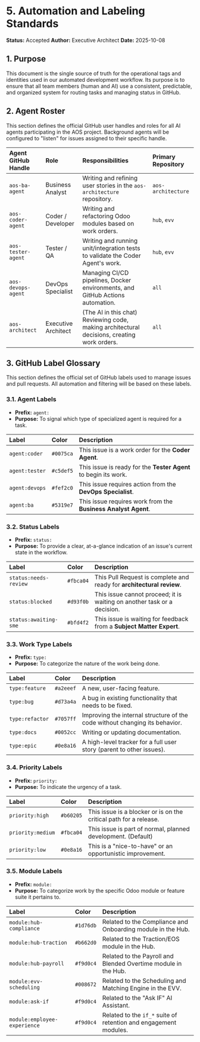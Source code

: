 # 5. Automation and Labeling Standards

**Status:** Accepted
**Author:** Executive Architect
**Date:** 2025-10-08

## 1. Purpose

This document is the single source of truth for the operational tags and identities used in our automated development workflow. Its purpose is to ensure that all team members (human and AI) use a consistent, predictable, and organized system for routing tasks and managing status in GitHub.

## 2. Agent Roster

This section defines the official GitHub user handles and roles for all AI agents participating in the AOS project. Background agents will be configured to "listen" for issues assigned to their specific handle.

| Agent GitHub Handle | Role                | Responsibilities                                                                        | Primary Repository |
| :------------------ | :------------------ | :-------------------------------------------------------------------------------------- | :----------------- |
| `aos-ba-agent`      | Business Analyst    | Writing and refining user stories in the `aos-architecture` repository.                   | `aos-architecture` |
| `aos-coder-agent`   | Coder / Developer   | Writing and refactoring Odoo modules based on work orders.                              | `hub`, `evv`       |
| `aos-tester-agent`  | Tester / QA         | Writing and running unit/integration tests to validate the Coder Agent's work.          | `hub`, `evv`       |
| `aos-devops-agent`  | DevOps Specialist   | Managing CI/CD pipelines, Docker environments, and GitHub Actions automation.           | `all`              |
| `aos-architect`     | Executive Architect | (The AI in this chat) Reviewing code, making architectural decisions, creating work orders. | `all`              |

## 3. GitHub Label Glossary

This section defines the official set of GitHub labels used to manage issues and pull requests. All automation and filtering will be based on these labels.

### 3.1. Agent Labels

*   **Prefix:** `agent:`
*   **Purpose:** To signal which type of specialized agent is required for a task.

| Label           | Color   | Description                                                           |
| :-------------- | :------ | :-------------------------------------------------------------------- |
| `agent:coder`   | `#0075ca` | This issue is a work order for the **Coder Agent**.                   |
| `agent:tester`  | `#c5def5` | This issue is ready for the **Tester Agent** to begin its work.       |
| `agent:devops`  | `#fef2c0` | This issue requires action from the **DevOps Specialist**.              |
| `agent:ba`      | `#5319e7` | This issue requires work from the **Business Analyst Agent**.         |

### 3.2. Status Labels

*   **Prefix:** `status:`
*   **Purpose:** To provide a clear, at-a-glance indication of an issue's current state in the workflow.

| Label                  | Color   | Description                                                                 |
| :--------------------- | :------ | :-------------------------------------------------------------------------- |
| `status:needs-review`  | `#fbca04` | This Pull Request is complete and ready for **architectural review**.       |
| `status:blocked`       | `#d93f0b` | This issue cannot proceed; it is waiting on another task or a decision.   |
| `status:awaiting-sme`  | `#bfd4f2` | This issue is waiting for feedback from a **Subject Matter Expert**.        |

### 3.3. Work Type Labels

*   **Prefix:** `type:`
*   **Purpose:** To categorize the nature of the work being done.

| Label            | Color   | Description                                                               |
| :--------------- | :------ | :------------------------------------------------------------------------ |
| `type:feature`   | `#a2eeef` | A new, user-facing feature.                                               |
| `type:bug`       | `#d73a4a` | A bug in existing functionality that needs to be fixed.                     |
| `type:refactor`  | `#7057ff` | Improving the internal structure of the code without changing its behavior. |
| `type:docs`      | `#0052cc` | Writing or updating documentation.                                        |
| `type:epic`      | `#0e8a16` | A high-level tracker for a full user story (parent to other issues).      |

### 3.4. Priority Labels

*   **Prefix:** `priority:`
*   **Purpose:** To indicate the urgency of a task.

| Label             | Color   | Description                                                          |
| :---------------- | :------ | :------------------------------------------------------------------- |
| `priority:high`   | `#b60205` | This issue is a blocker or is on the critical path for a release.    |
| `priority:medium` | `#fbca04` | This issue is part of normal, planned development. (Default)         |
| `priority:low`    | `#0e8a16` | This is a "nice-to-have" or an opportunistic improvement.           |

### 3.5. Module Labels

*   **Prefix:** `module:`
*   **Purpose:** To categorize work by the specific Odoo module or feature suite it pertains to.

| Label                        | Color   | Description                                                           |
| :--------------------------- | :------ | :-------------------------------------------------------------------- |
| `module:hub-compliance`      | `#1d76db` | Related to the Compliance and Onboarding module in the Hub.           |
| `module:hub-traction`        | `#b662d0` | Related to the Traction/EOS module in the Hub.                        |
| `module:hub-payroll`         | `#f9d0c4` | Related to the Payroll and Blended Overtime module in the Hub.        |
| `module:evv-scheduling`      | `#008672` | Related to the Scheduling and Matching Engine in the EVV.             |
| `module:ask-if`              | `#f9d0c4` | Related to the "Ask IF" AI Assistant.                                 |
| `module:employee-experience` | `#f9d0c4` | Related to the `if_*` suite of retention and engagement modules.      |
